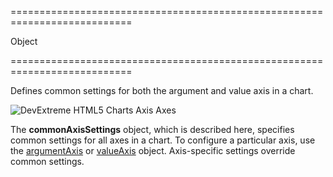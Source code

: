 <!--**
/*-------------------------------------------
    Auto-generated file. Do not modify.
-------------------------------------------

**-->
===========================================================================
<!--type-->Object<!--/type-->
===========================================================================

<!--shortDescription-->
Defines common settings for both the argument and value axis in a chart.
<!--/shortDescription-->

<!--fullDescription-->
![DevExtreme HTML5 Charts Axis Axes](/Content/images/doc/17_2/ChartJS/visual_elements/axes.png)

The **commonAxisSettings** object, which is described here, specifies common settings for all axes in a chart. To configure a particular axis, use the [argumentAxis](/Documentation/ApiReference/Data_Visualization_Widgets/dxChart/Configuration/argumentAxis/) or [valueAxis](/Documentation/ApiReference/Data_Visualization_Widgets/dxChart/Configuration/valueAxis/) object. Axis-specific settings override common settings.
<!--/fullDescription-->